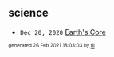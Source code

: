 ## science


* <code>Dec 20, 2020</code> [Earth's Core](2020-12-20T23-14-38-earth's-core.md)

<sup><sub>generated 26 Feb 2021 18:03:03 by <a href='https://github.com/senorprogrammer/til'>til</a></sub></sup>
